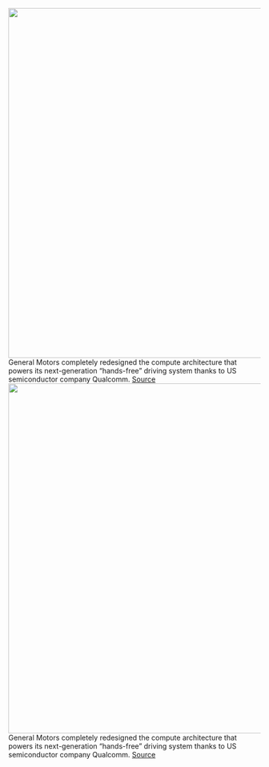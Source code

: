 <img src='https://cdn.vox-cdn.com/thumbor/lAXBIAKne1SqhLWAQn1bmazlQ14=/0x0:2040x1360/1200x800/filters:focal(857x517:1183x843)/cdn.vox-cdn.com/uploads/chorus_image/image/70355617/cadillac_2021_escalade_0433.0.jpg' width='700px' /><br/>
General Motors completely redesigned the compute architecture that powers its next-generation “hands-free” driving system thanks to US semiconductor company Qualcomm.
<a href='https://www.theverge.com/2022/1/6/22870416/gm-ultra-cruise-qualcomm-snapdragon-compute-adas'> Source <a/><img src='https://cdn.vox-cdn.com/thumbor/lAXBIAKne1SqhLWAQn1bmazlQ14=/0x0:2040x1360/1200x800/filters:focal(857x517:1183x843)/cdn.vox-cdn.com/uploads/chorus_image/image/70355617/cadillac_2021_escalade_0433.0.jpg' width='700px' /><br/>
General Motors completely redesigned the compute architecture that powers its next-generation “hands-free” driving system thanks to US semiconductor company Qualcomm.
<a href='https://www.theverge.com/2022/1/6/22870416/gm-ultra-cruise-qualcomm-snapdragon-compute-adas'> Source <a/>